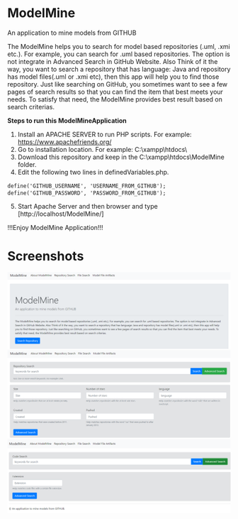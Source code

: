 # ModelMine
An application to mine models from GITHUB

The ModelMine helps you to search for model based repositories (.uml, .xmi etc.). For example, you can search for .uml based repositories. The option is not integrate in Advanced Search in GitHub Website. Also Think of it the way, you want to search a repository that has language: Java and repository has model files(.uml or .xmi etc), then this app will help you to find those repository. Just like searching on GitHub, you sometimes want to see a few pages of search results so that you can find the item that best meets your needs. To satisfy that need, the ModelMine provides best result based on search criterias.


**Steps to run this ModelMineApplication**

1. Install an APACHE SERVER to run PHP scripts. For example: https://www.apachefriends.org/ 
2. Go to installation location. For example: C:\xampp\htdocs\
3. Download this repository and keep in the C:\xampp\htdocs\ModelMine folder.
4. Edit the following two lines in  definedVariables.php.
```
define('GITHUB_USERNAME', 'USERNAME_FROM_GITHUB');
define('GITHUB_PASSWORD', 'PASSWORD_FROM_GITHUB');
```
5. Start Apache Server and then browser and type [http://localhost/ModelMine/]

!!!Enjoy ModelMine Application!!!

# Screenshots
![picture](img/index.png)
![picture](img/repository.png)
![picture](img/file.png)
